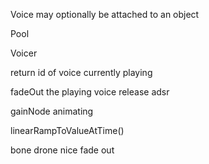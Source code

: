 Voice
  may optionally be attached to an object

Pool

Voicer

return id of voice currently playing

fadeOut the playing voice
release
adsr

gainNode animating

linearRampToValueAtTime()



bone drone nice fade out

